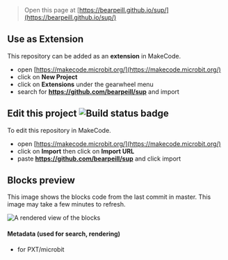 
> Open this page at [https://bearpeill.github.io/sup/](https://bearpeill.github.io/sup/)

## Use as Extension

This repository can be added as an **extension** in MakeCode.

* open [https://makecode.microbit.org/](https://makecode.microbit.org/)
* click on **New Project**
* click on **Extensions** under the gearwheel menu
* search for **https://github.com/bearpeill/sup** and import

## Edit this project ![Build status badge](https://github.com/bearpeill/sup/workflows/MakeCode/badge.svg)

To edit this repository in MakeCode.

* open [https://makecode.microbit.org/](https://makecode.microbit.org/)
* click on **Import** then click on **Import URL**
* paste **https://github.com/bearpeill/sup** and click import

## Blocks preview

This image shows the blocks code from the last commit in master.
This image may take a few minutes to refresh.

![A rendered view of the blocks](https://github.com/bearpeill/sup/raw/master/.github/makecode/blocks.png)

#### Metadata (used for search, rendering)

* for PXT/microbit
<script src="https://makecode.com/gh-pages-embed.js"></script><script>makeCodeRender("{{ site.makecode.home_url }}", "{{ site.github.owner_name }}/{{ site.github.repository_name }}");</script>
